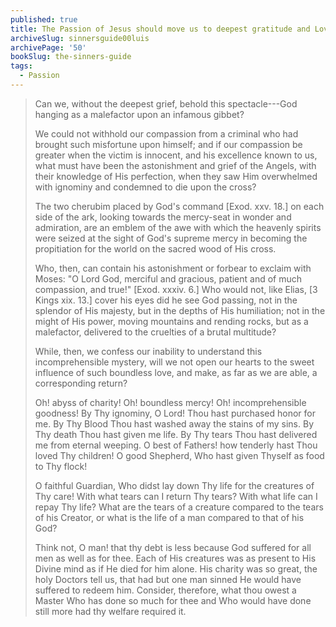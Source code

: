 ```yaml
---
published: true
title: The Passion of Jesus should move us to deepest gratitude and Love for God
archiveSlug: sinnersguide00luis
archivePage: '50'
bookSlug: the-sinners-guide
tags:
  - Passion
---
```


> Can we, without the deepest grief, behold this spectacle---God hanging as a malefactor upon an infamous gibbet?
>
> We could not withhold our compassion from a criminal who had brought such misfortune upon himself; and if our compassion be greater when the victim is innocent, and his excellence known to us, what must have been the astonishment and grief of the Angels, with their knowledge of His perfection, when they saw Him overwhelmed with ignominy and condemned to die upon the cross?
>
> The two cherubim placed by God's command [Exod. xxv. 18.] on each side of the ark, looking towards the mercy-seat in wonder and admiration, are an emblem of the awe with which the heavenly spirits were seized at the sight of God's supreme mercy in becoming the propitiation for the world on the sacred wood of His cross.
>
> Who, then, can contain his astonishment or forbear to exclaim with Moses: "O Lord God, merciful and gracious, patient and of much compassion, and true!" [Exod. xxxiv. 6.] Who would not, like Elias, [3 Kings xix. 13.] cover his eyes did he see God passing, not in the splendor of His majesty, but in the depths of His humiliation; not in the might of His power, moving mountains and rending rocks, but as a malefactor, delivered to the cruelties of a brutal multitude?
>
> While, then, we confess our inability to understand this incomprehensible mystery, will we not open our hearts to the sweet influence of such boundless love, and make, as far as we are able, a corresponding return?
>
> Oh! abyss of charity! Oh! boundless mercy! Oh! incomprehensible goodness! By Thy ignominy, O Lord! Thou hast purchased honor for me. By Thy Blood Thou hast washed away the stains of my sins. By Thy death Thou hast given me life. By Thy tears Thou hast delivered me from eternal weeping. O best of Fathers! how tenderly hast Thou loved Thy children! O good Shepherd, Who hast given Thyself as food to Thy flock!
>
> O faithful Guardian, Who didst lay down Thy life for the creatures of Thy care! With what tears can I return Thy tears? With what life can I repay Thy life? What are the tears of a creature compared to the tears of his Creator, or what is the life of a man compared to that of his God?
>
> Think not, O man! that thy debt is less because God suffered for all men as well as for thee. Each of His creatures was as present to His Divine mind as if He died for him alone. His charity was so great, the holy Doctors tell us, that had but one man sinned He would have suffered to redeem him. Consider, therefore, what thou owest a Master Who has done so much for thee and Who would have done still more had thy welfare required it.
